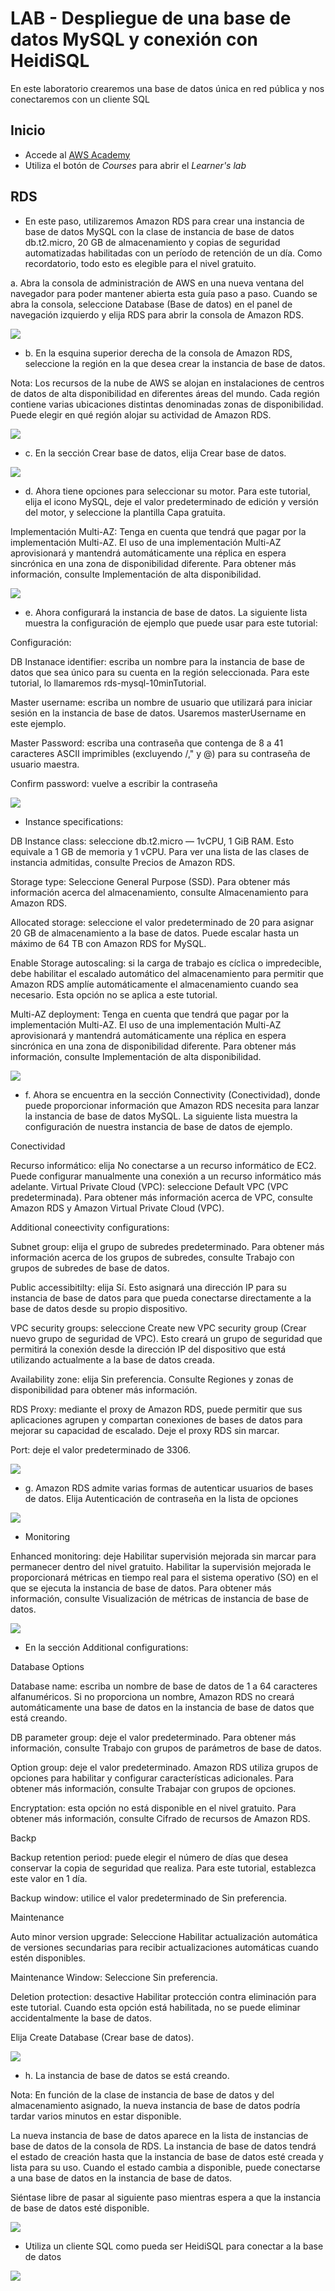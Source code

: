 # LAB - Despliegue de una base de datos MySQL y conexión con HeidiSQL

En este laboratorio crearemos una base de datos única en red pública y nos conectaremos con un cliente SQL

## Inicio

* Accede al [AWS Academy](https://awsacademy.instructure.com/)
* Utiliza el botón de *Courses* para abrir el *Learner's lab*

## RDS

* En este paso, utilizaremos Amazon RDS para crear una instancia de base de datos MySQL con la clase de instancia de base de datos db.t2.micro, 20 GB de almacenamiento y copias de seguridad automatizadas habilitadas con un período de retención de un día. Como recordatorio, todo esto es elegible para el nivel gratuito.

a. Abra la consola de administración de AWS en una nueva ventana del navegador para poder mantener abierta esta guía paso a paso. Cuando se abra la consola, seleccione Database (Base de datos) en el panel de navegación izquierdo y elija RDS para abrir la consola de Amazon RDS.

![](images/01.png)


* b. En la esquina superior derecha de la consola de Amazon RDS, seleccione la región en la que desea crear la instancia de base de datos.

Nota: Los recursos de la nube de AWS se alojan en instalaciones de centros de datos de alta disponibilidad en diferentes áreas del mundo. Cada región contiene varias ubicaciones distintas denominadas zonas de disponibilidad. Puede elegir en qué región alojar su actividad de Amazon RDS.

![](images/02.png)

* c. En la sección Crear base de datos, elija Crear base de datos.

![](images/03.png)

* d. Ahora tiene opciones para seleccionar su motor. Para este tutorial, elija el icono MySQL, deje el valor predeterminado de edición y versión del motor, y seleccione la plantilla Capa gratuita.

Implementación Multi-AZ: Tenga en cuenta que tendrá que pagar por la implementación Multi-AZ. El uso de una implementación Multi-AZ aprovisionará y mantendrá automáticamente una réplica en espera sincrónica en una zona de disponibilidad diferente. Para obtener más información, consulte Implementación de alta disponibilidad.

![](images/04.png)

* e. Ahora configurará la instancia de base de datos. La siguiente lista muestra la configuración de ejemplo que puede usar para este tutorial:

Configuración:

DB Instanace identifier: escriba un nombre para la instancia de base de datos que sea único para su cuenta en la región seleccionada. Para este tutorial, lo llamaremos rds-mysql-10minTutorial.

Master username: escriba un nombre de usuario que utilizará para iniciar sesión en la instancia de base de datos. Usaremos masterUsername en este ejemplo.

Master Password: escriba una contraseña que contenga de 8 a 41 caracteres ASCII imprimibles (excluyendo /," y @) para su contraseña de usuario maestra.

Confirm password: vuelve a escribir la contraseña

![](images/05.png)

* Instance specifications:

DB Instance class: seleccione db.t2.micro — 1vCPU, 1 GiB RAM. Esto equivale a 1 GB de memoria y 1 vCPU. Para ver una lista de las clases de instancia admitidas, consulte Precios de Amazon RDS.

Storage type: Seleccione General Purpose (SSD). Para obtener más información acerca del almacenamiento, consulte Almacenamiento para Amazon RDS.

Allocated storage: seleccione el valor predeterminado de 20 para asignar 20 GB de almacenamiento a la base de datos. Puede escalar hasta un máximo de 64 TB con Amazon RDS for MySQL.

Enable Storage autoscaling: si la carga de trabajo es cíclica o impredecible, debe habilitar el escalado automático del almacenamiento para permitir que Amazon RDS amplíe automáticamente el almacenamiento cuando sea necesario. Esta opción no se aplica a este tutorial.

Multi-AZ deployment: Tenga en cuenta que tendrá que pagar por la implementación Multi-AZ. El uso de una implementación Multi-AZ aprovisionará y mantendrá automáticamente una réplica en espera sincrónica en una zona de disponibilidad diferente. Para obtener más información, consulte Implementación de alta disponibilidad.

![](images/06.png)

* f. Ahora se encuentra en la sección Connectivity (Conectividad), donde puede proporcionar información que Amazon RDS necesita para lanzar la instancia de base de datos MySQL. La siguiente lista muestra la configuración de nuestra instancia de base de datos de ejemplo.

Conectividad

Recurso informático: elija No conectarse a un recurso informático de EC2. Puede configurar manualmente una conexión a un recurso informático más adelante.
Virtual Private Cloud (VPC): seleccione Default VPC (VPC predeterminada). Para obtener más información acerca de VPC, consulte Amazon RDS y Amazon Virtual Private Cloud (VPC).

Additional coneectivity configurations:

Subnet group: elija el grupo de subredes predeterminado. Para obtener más información acerca de los grupos de subredes, consulte Trabajo con grupos de subredes de base de datos.

Public accessibitilty: elija Sí. Esto asignará una dirección IP para su instancia de base de datos para que pueda conectarse directamente a la base de datos desde su propio dispositivo.

VPC security groups: seleccione Create new VPC security group (Crear nuevo grupo de seguridad de VPC). Esto creará un grupo de seguridad que permitirá la conexión desde la dirección IP del dispositivo que está utilizando actualmente a la base de datos creada.

Availability zone: elija Sin preferencia. Consulte Regiones y zonas de disponibilidad para obtener más información.

RDS Proxy: mediante el proxy de Amazon RDS, puede permitir que sus aplicaciones agrupen y compartan conexiones de bases de datos para mejorar su capacidad de escalado. Deje el proxy RDS sin marcar.

Port: deje el valor predeterminado de 3306.

![](images/07.png)

* g.  Amazon RDS admite varias formas de autenticar usuarios de bases de datos. Elija Autenticación de contraseña en la lista de opciones

![](images/08.png)

* Monitoring

Enhanced monitoring: deje Habilitar supervisión mejorada sin marcar para permanecer dentro del nivel gratuito. Habilitar la supervisión mejorada le proporcionará métricas en tiempo real para el sistema operativo (SO) en el que se ejecuta la instancia de base de datos. Para obtener más información, consulte Visualización de métricas de instancia de base de datos.

![](images/09.png)

* En la sección Additional configurations:

Database Options

Database name: escriba un nombre de base de datos de 1 a 64 caracteres alfanuméricos. Si no proporciona un nombre, Amazon RDS no creará automáticamente una base de datos en la instancia de base de datos que está creando.

DB parameter group: deje el valor predeterminado. Para obtener más información, consulte Trabajo con grupos de parámetros de base de datos.

Option group: deje el valor predeterminado. Amazon RDS utiliza grupos de opciones para habilitar y configurar características adicionales. Para obtener más información, consulte Trabajar con grupos de opciones.

Encryptation: esta opción no está disponible en el nivel gratuito. Para obtener más información, consulte Cifrado de recursos de Amazon RDS.

Backp

Backup retention period: puede elegir el número de días que desea conservar la copia de seguridad que realiza. Para este tutorial, establezca este valor en 1 día.

Backup window: utilice el valor predeterminado de Sin preferencia.

Maintenance

Auto minor version upgrade: Seleccione Habilitar actualización automática de versiones secundarias para recibir actualizaciones automáticas cuando estén disponibles.

Maintenance Window: Seleccione Sin preferencia.

Deletion protection: desactive Habilitar protección contra eliminación para este tutorial. Cuando esta opción está habilitada, no se puede eliminar accidentalmente la base de datos.

Elija Create Database (Crear base de datos).

![](images/10.png)

* h. La instancia de base de datos se está creando.

Nota: En función de la clase de instancia de base de datos y del almacenamiento asignado, la nueva instancia de base de datos podría tardar varios minutos en estar disponible.

La nueva instancia de base de datos aparece en la lista de instancias de base de datos de la consola de RDS. La instancia de base de datos tendrá el estado de creación hasta que la instancia de base de datos esté creada y lista para su uso. Cuando el estado cambia a disponible, puede conectarse a una base de datos en la instancia de base de datos. 

Siéntase libre de pasar al siguiente paso mientras espera a que la instancia de base de datos esté disponible.

![](images/11.png)


* Utiliza un cliente SQL como pueda ser HeidiSQL para conectar a la base de datos

![](images/12.png)
